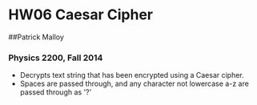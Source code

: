 # HW06 Caesar Cipher
##Patrick Malloy
### Physics 2200, Fall 2014
* Decrypts text string that has been encrypted using a Caesar cipher.
* Spaces are passed through, and any character not lowercase a-z are passed through as '?' 
